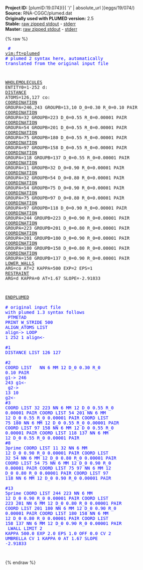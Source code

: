 **Project ID:** [plumID:19.074]({{ '/' | absolute_url }}eggs/19/074/)  
**Source:** RNA-CGGC/plumed.dat  
**Originally used with PLUMED version:** 2.5  
**Stable:** [raw zipped stdout](plumed.dat.plumed.stdout.txt.zip) - [stderr](plumed.dat.plumed.stderr)  
**Master:** [raw zipped stdout](plumed.dat.plumed_master.stdout.txt.zip) - [stderr](plumed.dat.plumed_master.stderr)  

{% raw %}<pre>
<span style="color:blue"># <a href="https://plumed.github.io/doc-master/user-doc/html/_vim_syntax.html">vim:ft=plumed</a></span>
<span style="color:blue"># plumed 2 syntax here, automatically translated from the original input file</span>

<a href="https://plumed.github.io/doc-master/user-doc/html/_w_h_o_l_e_m_o_l_e_c_u_l_e_s.html">WHOLEMOLECULES</a> ENTITY0=1-252
d: <a href="https://plumed.github.io/doc-master/user-doc/html/_d_i_s_t_a_n_c_e.html">DISTANCE</a> ATOMS=126,127
co: <a href="https://plumed.github.io/doc-master/user-doc/html/_c_o_o_r_d_i_n_a_t_i_o_n.html">COORDINATION</a> GROUPA=246,243 GROUPB=13,10 D_0=0.30 R_0=0.10 PAIR
<a href="https://plumed.github.io/doc-master/user-doc/html/_c_o_o_r_d_i_n_a_t_i_o_n.html">COORDINATION</a> GROUPA=32 GROUPB=223 D_0=0.55 R_0=0.00001 PAIR
<a href="https://plumed.github.io/doc-master/user-doc/html/_c_o_o_r_d_i_n_a_t_i_o_n.html">COORDINATION</a> GROUPA=54 GROUPB=201 D_0=0.55 R_0=0.00001 PAIR
<a href="https://plumed.github.io/doc-master/user-doc/html/_c_o_o_r_d_i_n_a_t_i_o_n.html">COORDINATION</a> GROUPA=75 GROUPB=180 D_0=0.55 R_0=0.00001 PAIR
<a href="https://plumed.github.io/doc-master/user-doc/html/_c_o_o_r_d_i_n_a_t_i_o_n.html">COORDINATION</a> GROUPA=97 GROUPB=158 D_0=0.55 R_0=0.00001 PAIR
<a href="https://plumed.github.io/doc-master/user-doc/html/_c_o_o_r_d_i_n_a_t_i_o_n.html">COORDINATION</a> GROUPA=118 GROUPB=137 D_0=0.55 R_0=0.00001 PAIR
<a href="https://plumed.github.io/doc-master/user-doc/html/_c_o_o_r_d_i_n_a_t_i_o_n.html">COORDINATION</a> GROUPA=11 GROUPB=32 D_0=0.90 R_0=0.00001 PAIR
<a href="https://plumed.github.io/doc-master/user-doc/html/_c_o_o_r_d_i_n_a_t_i_o_n.html">COORDINATION</a> GROUPA=32 GROUPB=54 D_0=0.80 R_0=0.00001 PAIR
<a href="https://plumed.github.io/doc-master/user-doc/html/_c_o_o_r_d_i_n_a_t_i_o_n.html">COORDINATION</a> GROUPA=54 GROUPB=75 D_0=0.90 R_0=0.00001 PAIR
<a href="https://plumed.github.io/doc-master/user-doc/html/_c_o_o_r_d_i_n_a_t_i_o_n.html">COORDINATION</a> GROUPA=75 GROUPB=97 D_0=0.80 R_0=0.00001 PAIR
<a href="https://plumed.github.io/doc-master/user-doc/html/_c_o_o_r_d_i_n_a_t_i_o_n.html">COORDINATION</a> GROUPA=97 GROUPB=118 D_0=0.90 R_0=0.00001 PAIR
<a href="https://plumed.github.io/doc-master/user-doc/html/_c_o_o_r_d_i_n_a_t_i_o_n.html">COORDINATION</a> GROUPA=244 GROUPB=223 D_0=0.90 R_0=0.00001 PAIR
<a href="https://plumed.github.io/doc-master/user-doc/html/_c_o_o_r_d_i_n_a_t_i_o_n.html">COORDINATION</a> GROUPA=223 GROUPB=201 D_0=0.80 R_0=0.00001 PAIR
<a href="https://plumed.github.io/doc-master/user-doc/html/_c_o_o_r_d_i_n_a_t_i_o_n.html">COORDINATION</a> GROUPA=201 GROUPB=180 D_0=0.90 R_0=0.00001 PAIR
<a href="https://plumed.github.io/doc-master/user-doc/html/_c_o_o_r_d_i_n_a_t_i_o_n.html">COORDINATION</a> GROUPA=180 GROUPB=158 D_0=0.80 R_0=0.00001 PAIR
<a href="https://plumed.github.io/doc-master/user-doc/html/_c_o_o_r_d_i_n_a_t_i_o_n.html">COORDINATION</a> GROUPA=158 GROUPB=137 D_0=0.90 R_0=0.00001 PAIR
<a href="https://plumed.github.io/doc-master/user-doc/html/_l_o_w_e_r__w_a_l_l_s.html">LOWER_WALLS</a> ARG=co AT=2 KAPPA=500 EXP=2 EPS=1
<a href="https://plumed.github.io/doc-master/user-doc/html/_r_e_s_t_r_a_i_n_t.html">RESTRAINT</a> ARG=d KAPPA=0 AT=1.67 SLOPE=-2.91833

<a href="https://plumed.github.io/doc-master/user-doc/html/_e_n_d_p_l_u_m_e_d.html">ENDPLUMED</a>
<span style="color:blue"></span>
<span style="color:blue"><span style="color:blue"># original input file with plumed 1.3 syntax follows</span></span>
<span style="color:blue"></span>
<span style="color:blue">PTMETAD</span>
<span style="color:blue">PRINT W_STRIDE 500</span>
<span style="color:blue">ALIGN_ATOMS LIST <align></span>
<span style="color:blue">align-></span>
<span style="color:blue">LOOP 1 252 1</span>
<span style="color:blue">align<-</span>
<span style="color:blue"></span>
<span style="color:blue"><span style="color:blue">#1</span></span>
<span style="color:blue">DISTANCE LIST 126 127</span>
<span style="color:blue"></span>
<span style="color:blue"><span style="color:blue">#2</span></span>
<span style="color:blue">COORD LIST <g1> <g2> NN 6 MM 12 D_0 0.30 R_0 0.10 PAIR</span>
<span style="color:blue"></span>
<span style="color:blue">g1-></span>
<span style="color:blue">246 243</span>
<span style="color:blue">g1<-</span>
<span style="color:blue"></span>
<span style="color:blue">g2-></span>
<span style="color:blue">13 10</span>
<span style="color:blue">g2<-</span>
<span style="color:blue"></span>
<span style="color:blue"><span style="color:blue">#3</span></span>
<span style="color:blue">COORD LIST 32 223 NN 6 MM 12 D_0 0.55 R_0 0.00001 PAIR</span>
<span style="color:blue">COORD LIST 54 201 NN 6 MM 12 D_0 0.55 R_0 0.00001 PAIR</span>
<span style="color:blue">COORD LIST 75 180 NN 6 MM 12 D_0 0.55 R_0 0.00001 PAIR</span>
<span style="color:blue">COORD LIST 97 158 NN 6 MM 12 D_0 0.55 R_0 0.00001 PAIR</span>
<span style="color:blue">COORD LIST 118 137 NN 6 MM 12 D_0 0.55 R_0 0.00001 PAIR</span>
<span style="color:blue"></span>
<span style="color:blue"><span style="color:blue">#8 3prime</span></span>
<span style="color:blue">COORD LIST 11 32 NN 6 MM 12 D_0 0.90 R_0 0.00001 PAIR</span>
<span style="color:blue">COORD LIST 32 54 NN 6 MM 12 D_0 0.80 R_0 0.00001 PAIR</span>
<span style="color:blue">COORD LIST 54 75 NN 6 MM 12 D_0 0.90 R_0 0.00001 PAIR</span>
<span style="color:blue">COORD LIST 75 97 NN 6 MM 12 D_0 0.80 R_0 0.00001 PAIR</span>
<span style="color:blue">COORD LIST 97 118 NN 6 MM 12 D_0 0.90 R_0 0.00001 PAIR</span>
<span style="color:blue"></span>
<span style="color:blue"><span style="color:blue">#13 5prime</span></span>
<span style="color:blue">COORD LIST 244 223 NN 6 MM 12 D_0 0.90 R_0 0.00001 PAIR</span>
<span style="color:blue">COORD LIST 223 201 NN 6 MM 12 D_0 0.80 R_0 0.00001 PAIR</span>
<span style="color:blue">COORD LIST 201 180 NN 6 MM 12 D_0 0.90 R_0 0.00001 PAIR</span>
<span style="color:blue">COORD LIST 180 158 NN 6 MM 12 D_0 0.80 R_0 0.00001 PAIR</span>
<span style="color:blue">COORD LIST 158 137 NN 6 MM 12 D_0 0.90 R_0 0.00001 PAIR</span>
<span style="color:blue"></span>
<span style="color:blue">LWALL LIMIT 2 KAPPA 500.0 EXP 2.0 EPS 1.0 OFF 0.0 CV 2</span>
<span style="color:blue">UMBRELLA CV 1 KAPPA 0 AT 1.67 SLOPE -2.91833</span>
<span style="color:blue"></span>
<span style="color:blue"></span>
</pre>{% endraw %}
